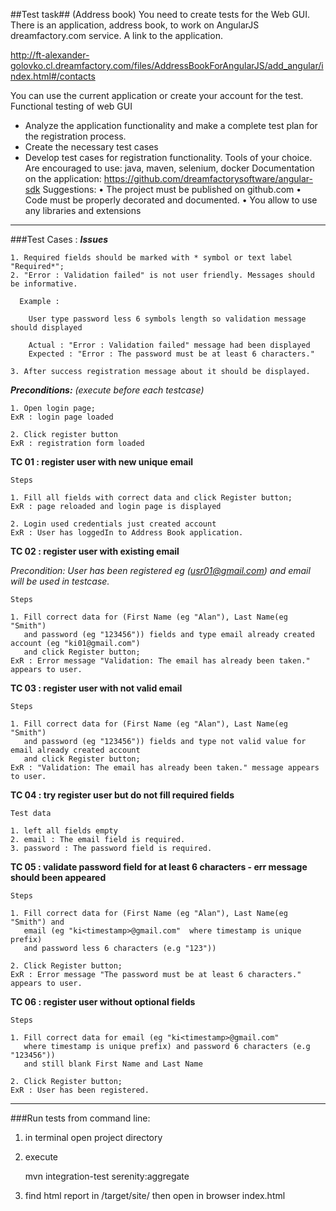 ##Test task##
(Address book)
You need to create tests for the Web GUI. There is an application, address
book, to work on AngularJS dreamfactory.com service. A link to the application.

http://ft-alexander-golovko.cl.dreamfactory.com/files/AddressBookForAngularJS/add_angular/index.html#/contacts

You can use the current application or create your account for the test.
Functional testing of web GUI
- Analyze the application functionality and make a complete test plan for the
registration process.
- Create the necessary test cases
- Develop test cases for registration functionality.
Tools of your choice.
Are encouraged to use: java, maven, selenium, docker
Documentation on the application:
https://github.com/dreamfactorysoftware/angular-sdk
Suggestions:
• The project must be published on github.com
• Code must be properly decorated and documented.
• You allow to use any libraries and extensions

---

###Test Cases :
_**Issues**_

    1. Required fields should be marked with * symbol or text label "Required*";
    2. "Error : Validation failed" is not user friendly. Messages should be informative.

      Example :

        User type password less 6 symbols length so validation message should displayed

        Actual : "Error : Validation failed" message had been displayed
        Expected : "Error : The password must be at least 6 characters."

    3. After success registration message about it should be displayed.

**_Preconditions:_**
_(execute before each testcase)_

    1. Open login page;
    ExR : login page loaded

    2. Click register button
    ExR : registration form loaded

**TC 01 : register user with new unique email**

    Steps

    1. Fill all fields with correct data and click Register button;
    ExR : page reloaded and login page is displayed

    2. Login used credentials just created account
    ExR : User has loggedIn to Address Book application.

**TC 02 : register user with existing email**

   _Precondition:_
_User has been registered eg (usr01@gmail.com) and email will be used in testcase._

    Steps

    1. Fill correct data for (First Name (eg "Alan"), Last Name(eg "Smith")
       and password (eg "123456")) fields and type email already created account (eg "ki01@gmail.com")
       and click Register button;
    ExR : Error message "Validation: The email has already been taken." appears to user.

**TC 03 : register user with not valid email**

    Steps

    1. Fill correct data for (First Name (eg "Alan"), Last Name(eg "Smith")
       and password (eg "123456")) fields and type not valid value for email already created account
       and click Register button;
    ExR : "Validation: The email has already been taken." message appears to user.

**TC 04 : try register user but do not fill required fields**

    Test data

    1. left all fields empty
    2. email : The email field is required.
    3. password : The password field is required.

**TC 05 : validate password field for at least 6 characters - err message should been appeared**

    Steps

    1. Fill correct data for (First Name (eg "Alan"), Last Name(eg "Smith") and
       email (eg "ki<timestamp>@gmail.com"  where timestamp is unique prefix)
       and password less 6 characters (e.g "123"))

    2. Click Register button;
    ExR : Error message "The password must be at least 6 characters." appears to user.

**TC 06 : register user without optional fields**

    Steps

    1. Fill correct data for email (eg "ki<timestamp>@gmail.com"
       where timestamp is unique prefix) and password 6 characters (e.g "123456"))
       and still blank First Name and Last Name

    2. Click Register button;
    ExR : User has been registered.

---

###Run tests from command line:

1) in terminal open project directory

2) execute

    mvn integration-test serenity:aggregate

3) find html report in /target/site/ then open in browser index.html